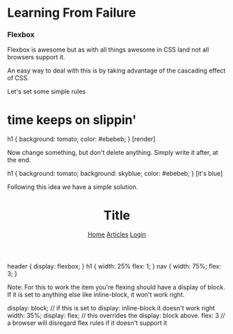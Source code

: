 # Learning From Failure


### Flexbox

Flexbox is awesome but as with all things awesome in CSS land not all browsers support it.

An easy way to deal with this is by taking advantage of the cascading effect of CSS. 

Let's set some simple rules
<h1>time keeps on slippin'</h1>
h1 {
	background: tomato;
	color: #ebebeb;
}
[render]

Now change something, but don't delete anything. Simply write it after, at the end.

h1 {
	background: tomato;
	background: skyblue;
	color: #ebebeb;
}
[it's blue]

Following this idea we have a simple solution. 
<header>
	<h1>Title</h1>
	<nav>
		<a href="#">Home</a>
		<a href="#">Articles</a>
		<a href="#">Login</a>
	</nav>
</header>
header {
	display: flexbox;	
}
h1 {
	width: 25%
	flex: 1;
}
nav {
	width: 75%;
	flex: 3;
}

Note: For this to work the item you're flexing should have a display of block. If it is set to anything else like inline-block, it won't work right.

display: block; // if this is set to display: inline-block it doesn't work right
width: 35%;
display: flex; // this overrides the display: block above.
flex: 3				 // a browser will disregard flex rules if it doesn't support it

